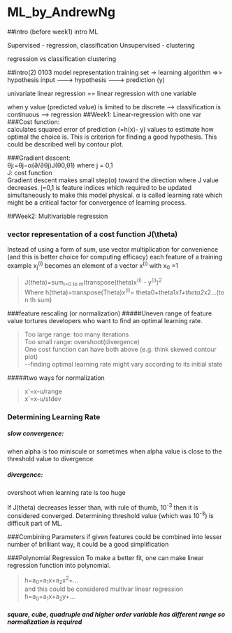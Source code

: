 # ML_by_AndrewNg

##intro (before week1)
intro ML

Supervised - regression, classification
Unsupervised - clustering 

regression vs classification
clustering 

##intro(2)
0103
model representation
training set -> learning algorithm =>> hypothesis
            input ---> hypothesis ---> prediction (y)

univariate linear regression == linear regression with one variable

when y value (predicted value) is limited to be discrete --> classification
							   is continuous --> regression
##Week1: Linear-regression with one var
###Cost function:   
calculates squared error of prediction (=h(x)- y) values to estimate how optimal the choice is. This is criterion for finding a good hypothesis. This could be described well by contour plot.

###Gradient descent:   
θj:=θj−α(∂/∂θj)J(θ0,θ1) where j = 0,1    
J: cost function  
Gradient descent makes small step(α) toward the direction where J value decreases. j=0,1 is feature indices which required to be updated simultaneously to make this model physical. α is called learning rate which might be a critical factor for convergence of learning process.

##Week2: Multivariable regression
### vector representation of a cost function J(\theta)
Instead of using a form of sum, use vector multiplication for convenience (and this is better choice for computing efficacy)
each feature of a training example x<sub>j</sub><sup>(i)</sup> becomes an element of a vector x<sup>(i)</sup> with x<sub>0</sub> =1

>J(theta)=sum<sub>i=0 to m</sub>(transpose(theta)x<sup>(i)</sup> - y<sup>(i)</sup>)<sup>2</sup>     
>Where h(theta)=transpose(Theta)x<sup>(i)</sup>= theta0+theta1*x1+theta2*x2...(to n th sum)
  
  
###feature rescaling (or normalization)
#####Uneven range of feature value tortures developers who want to find an optimal learning rate.  
>Too large range: too many iterations   
>Too small range: overshoot(divergence)   
>One cost function can have both above (e.g. think skewed contour plot)   
>	--finding optimal learning rate might vary according to its initial state

#####two ways for normalization
>x'=x-u/range  
>x'=x-u/stdev

### Determining Learning Rate
##### slow convergence: 
when alpha is too miniscule or sometimes when alpha value is close to the threshold value to divergence
##### divergence:
overshoot when learning rate is too huge

If J(theta) decreases lesser than, with rule of thumb, 10<sup>-3</sup> then it is considered converged.
Determining threshold value (which was 10<sup>-3</sup>) is difficult part of ML.

###Combining Parameters
if given features could be combined into lesser number of brilliant way, it could be a good simplification
  
  
###Polynomial Regression
To make a better fit, one can make linear regression function into polynomial.
>h=a<sub>0</sub>+a<sub>1</sub>x+a<sub>2</sub>x<sup>2</sup>+...  
and this could be considered multivar linear regression  
>h=a<sub>0</sub>+a<sub>1</sub>x+a<sub>2</sub>y+...

##### square, cube, quadruple and higher order variable has different range so normalization is required
